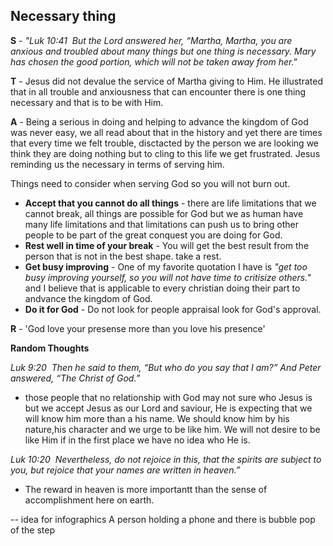 ## Necessary thing

__S__ - _"Luk 10:41  But the Lord answered her, “Martha, Martha, you are anxious and troubled about many things but one thing is necessary. Mary has chosen the good portion, which will not be taken away from her."_

__T__ - Jesus did not devalue the service of Martha giving to Him. He illustrated that in all trouble and anxiousness that can encounter there is one thing necessary and that is to be with Him.

__A__ - Being a serious in doing and helping to advance the kingdom of God was never easy, we all read about that in the history and yet there are times that every time we felt trouble, disctacted by the person we are looking we think they are doing nothing but to cling to this life we get frustrated. Jesus reminding us the necessary in terms of serving him. 

Things need to consider when serving God so you will not burn out.

 - __Accept that you cannot do all things__ - there are life limitations that we cannot break, all things are possible for God but we as human have many life limitations and that limitations can push us to bring other people to be part of the great conquest you are doing for God.
 - __Rest well in time of your break__ - You will get the best result from the person that is not in the best shape. take a rest.
 - __Get busy improving__ - One of my favorite quotation I have is _"get too busy improving yourself, so you will not have time to critisize others."_ and I believe that is applicable to every christian doing their part to andvance the kingdom of God.
 - __Do it for God__ - Do not look for people appraisal look for God's approval.

__R__ - 'God love your presense more than you love his presence'

__Random Thoughts__

_Luk 9:20  Then he said to them, “But who do you say that I am?” And Peter answered, “The Christ of God.”_
- those people that no relationship with God may not sure who Jesus is but we accept Jesus as our Lord and saviour, He is expecting that we will know him more than a his name. We should know him by his nature,his character and we urge to be like him. We will not desire to be like Him if in the first place we have no idea who He is.

_Luk 10:20  Nevertheless, do not rejoice in this, that the spirits are subject to you, but rejoice that your names are written in heaven.”_
- The reward in heaven is more importantt than the sense of accomplishment here on earth.








-- idea for infographics
A person holding a phone and there is bubble pop of the step